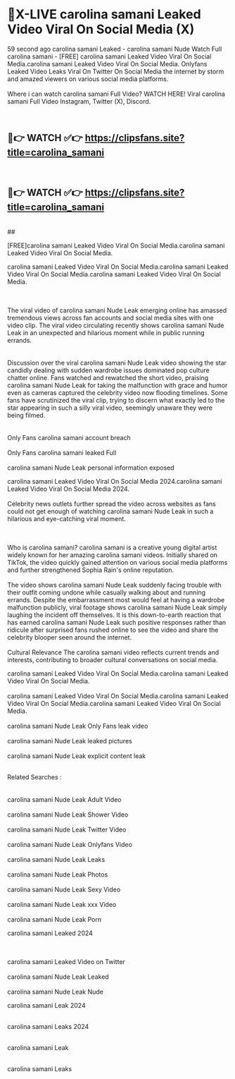 # 🔴X-LIVE carolina samani Leaked Video Viral On Social Media (X)<br>


59 second ago carolina samani Leaked  - carolina samani Nude  Watch Full carolina samani - [FREE] carolina samani Leaked Video Viral On Social Media.carolina samani Leaked Video Viral On Social Media.   Onlyfans Leaked Video Leaks Viral On Twitter On Social Media the internet by storm and amazed viewers on various social media platforms. <br><br>
Where i can watch carolina samani Full Video? WATCH HERE! Viral carolina samani Full Video Instagram, Twitter (X), Discord. <br>


 <br>

##  🔴👉 WATCH ✅👉  <a href="https://clipsfans.site?title=carolina_samani&ref=git">https://clipsfans.site?title=carolina_samani</a> <br>
  <br>

##  🔴👉 WATCH ✅👉  <a href="https://clipsfans.site?title=carolina_samani&ref=git">https://clipsfans.site?title=carolina_samani</a> <br>
  <br>
  ##



[FREE]carolina samani Leaked Video Viral On Social Media.carolina samani Leaked Video Viral On Social Media. <br>

carolina samani Leaked Video Viral On Social Media.carolina samani Leaked Video Viral On Social Media.carolina samani Leaked Video Viral On Social Media. <br>


  <br>

  <br>
The viral video of carolina samani Nude Leak emerging online has amassed tremendous views across fan accounts and social media sites with one video clip. The viral video circulating recently shows carolina samani Nude Leak in an unexpected and hilarious moment while in public running errands.<br>
<br>


<br>
Discussion over the viral carolina samani Nude Leak video showing the star candidly dealing with sudden wardrobe issues dominated pop culture chatter online. Fans watched and rewatched the short video, praising carolina samani Nude Leak for taking the malfunction with grace and humor even as cameras captured the celebrity video now flooding timelines. Some fans have scrutinized the viral clip, trying to discern what exactly led to the star appearing in such a silly viral video, seemingly unaware they were being filmed.<br>
<br>
<br> 
Only Fans carolina samani account breach<br>
<br>
Only Fans carolina samani leaked Full <br>
<br>
carolina samani Nude Leak personal information exposed<br>

carolina samani Leaked Video Viral On Social Media 2024.carolina samani Leaked Video Viral On Social Media 2024. <br>
<br>
Celebrity news outlets further spread the video across websites as fans could not get enough of watching carolina samani Nude Leak in such a hilarious and eye-catching viral moment.<br>
<br>

<br>
Who is carolina samani? carolina samani is a creative young digital artist widely known for her amazing carolina samani videos. Initially shared on TikTok, the video quickly gained attention on various social media platforms and further strengthened Sophia Rain's online reputation.<br>
<br>
The video shows carolina samani Nude Leak suddenly facing trouble with their outfit coming undone while casually walking about and running errands. Despite the embarrassment most would feel at having a wardrobe malfunction publicly, viral footage shows carolina samani Nude Leak simply laughing the incident off themselves. It is this down-to-earth reaction that has earned carolina samani Nude Leak such positive responses rather than ridicule after surprised fans rushed online to see the video and share the celebrity blooper seen around the internet.<br>
<br>
Cultural Relevance The carolina samani video reflects current trends and interests, contributing to broader cultural conversations on social media.<br>

carolina samani Leaked Video Viral On Social Media.carolina samani Leaked Video Viral On Social Media.<br>
<br>
carolina samani Leaked Video Viral On Social Media.carolina samani Leaked Video Viral On Social Media.carolina samani Leaked Video Viral On Social Media.<br>
<br>
carolina samani Nude Leak Only Fans leak video<br>
<br>
carolina samani Nude Leak leaked pictures<br>
<br>
carolina samani Nude Leak explicit content leak<br>


<br>
Related Searches :<br>
<br>

<br>
carolina samani Nude Leak Adult Video<br>
<br>
carolina samani Nude Leak Shower Video<br>
<br>
carolina samani Nude Leak Twitter Video<br>
<br>
carolina samani Nude Leak Onlyfans Video<br>
<br>
carolina samani Nude Leak Leaks<br>
<br>
carolina samani Nude Leak Photos<br>

<br>
carolina samani Nude Leak Sexy Video<br>
<br>
carolina samani Nude Leak xxx Video<br>
<br>
carolina samani Nude Leak Porn<br>

carolina samani  Leaked 2024 <br> <br>
<br>

carolina samani Leaked Video on Twitter <br>
<br>
carolina samani Nude Leak Leaked<br>
<br>
carolina samani Nude Leak Nude<br>


carolina samani  Leak 2024 <br> <br>



carolina samani  Leaks 2024 <br> <br>



 
carolina samani  Leak<br> <br>



carolina samani  Leaks<br> <br>





</p>




 



</p>










